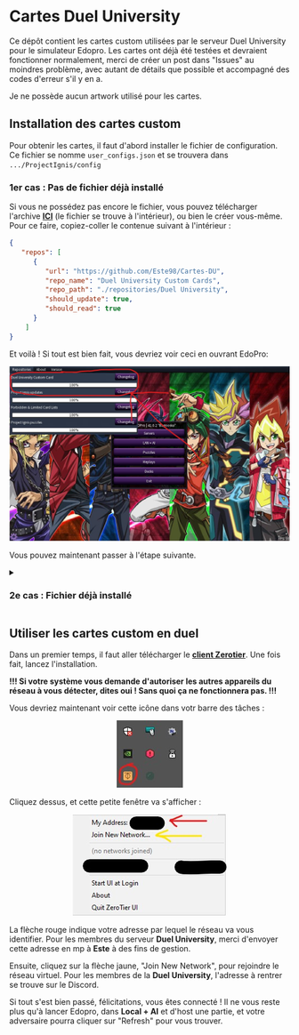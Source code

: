 # Cartes Duel University

Ce dépôt contient les cartes custom utilisées par le serveur Duel University pour le simulateur Edopro.
Les cartes ont déjà été testées et devraient fonctionner normalement, merci de créer un post dans "Issues" au moindres problème, avec autant de détails que possible et accompagné des codes d'erreur s'il y en a.

Je ne possède aucun artwork utilisé pour les cartes.

## Installation des cartes custom

Pour obtenir les cartes, il faut d'abord installer le fichier de configuration.
Ce fichier se nomme ``user_configs.json`` et se trouvera dans ```.../ProjectIgnis/config```

### 1er cas : Pas de fichier déjà installé

Si vous ne possédez pas encore le fichier, vous pouvez télécharger l'archive [__ICI__](https://downgit.github.io/#/home?url=https://github.com/Este98/Cartes-DU/blob/asset/user_configs.json) (le fichier se trouve à l'intérieur), ou bien le créer vous-même.
Pour ce faire, copiez-coller le contenue suivant à l'intérieur :
```json
{
   "repos": [
      {
         "url": "https://github.com/Este98/Cartes-DU",
         "repo_name": "Duel University Custom Cards",
         "repo_path": "./repositories/Duel University",
         "should_update": true,
         "should_read": true
      }
	]
}
```

Et voilà ! Si tout est bien fait, vous devriez voir ceci en ouvrant EdoPro: 

<p align="center">
<img src="https://github.com/Este98/Cartes-DU/blob/23b502184916bc25cccd6b534e6aa07145dd1c06/success_installation.jpg" >
</p>

 Vous pouvez maintenant passer à l'étape suivante.

<details>
<summary>

### 2e cas : Fichier déjà installé
</summary>
<p>

TODO

</p>
</details>

## Utiliser les cartes custom en duel

Dans un premier temps, il faut aller télécharger le [__client Zerotier__](https://www.zerotier.com/download/). Une fois fait, lancez l'installation. 

**!!! Si votre système vous demande d'autoriser les autres appareils du réseau à vous détecter, dites oui ! Sans quoi ça ne fonctionnera pas. !!!**


Vous devriez maintenant voir cette icône dans votr barre des tâches :

<p align="center">
<img src= "https://github.com/Este98/Cartes-DU/blob/asset/zerotier_icone.jpg">
</p>

Cliquez dessus, et cette petite fenêtre va s'afficher :

<p align="center">
<img src="https://github.com/Este98/Cartes-DU/blob/asset/zerotier_windows.jpg">
</p>

La flèche rouge indique votre adresse par lequel le réseau va vous identifier. Pour les membres du serveur **Duel University**, merci d'envoyer cette adresse en mp à **Este** à des fins de gestion.

Ensuite, cliquez sur la flèche jaune, "Join New Network", pour rejoindre le réseau virtuel.
Pour les membres de la **Duel University**, l'adresse à rentrer se trouve sur le Discord.


Si tout s'est bien passé, félicitations, vous êtes connecté !
Il ne vous reste plus qu'à lancer Edopro, dans **Local + AI** et d'host une partie, et votre adversaire pourra cliquer sur "Refresh" pour vous trouver.